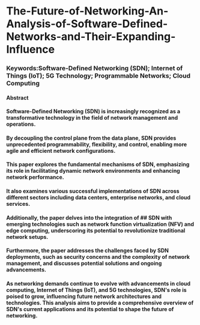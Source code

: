 # The-Future-of-Networking-An-Analysis-of-Software-Defined-Networks-and-Their-Expanding-Influence
### Keywords:Software-Defined Networking (SDN); Internet of Things (IoT); 5G Technology; Programmable Networks; Cloud Computing
#### Abstract
#### Software-Defined Networking (SDN) is increasingly recognized as a transformative technology in the field of network management and operations. 
#### By decoupling the control plane from the data plane, SDN provides unprecedented programmability, flexibility, and control, enabling more agile and efficient network configurations.
#### This paper explores the fundamental mechanisms of SDN, emphasizing its role in facilitating dynamic network environments and enhancing network performance.
#### It also examines various successful implementations of SDN across different sectors including data centers, enterprise networks, and cloud services. 
#### Additionally, the paper delves into the integration of ## SDN with emerging technologies such as network function virtualization (NFV) and edge computing, underscoring its potential to revolutionize traditional network setups. 
#### Furthermore, the paper addresses the challenges faced by SDN deployments, such as security concerns and the complexity of network management, and discusses potential solutions and ongoing advancements. 
#### As networking demands continue to evolve with advancements in cloud computing, Internet of Things (IoT), and 5G technologies, SDN's role is poised to grow, influencing future network architectures and technologies. This analysis aims to provide a comprehensive overview of SDN's current applications and its potential to shape the future of networking.
